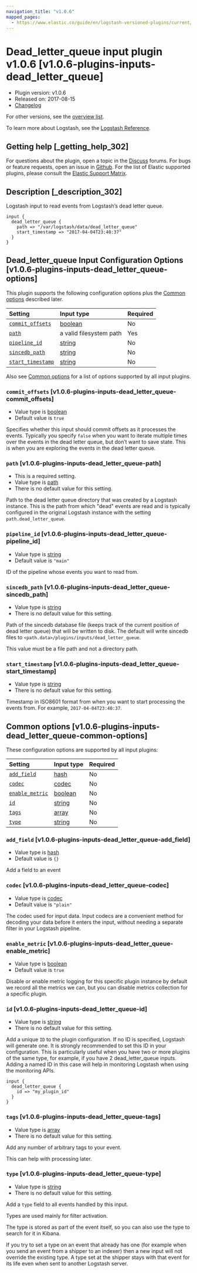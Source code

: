 ```yaml
---
navigation_title: "v1.0.6"
mapped_pages:
  - https://www.elastic.co/guide/en/logstash-versioned-plugins/current/v1.0.6-plugins-inputs-dead_letter_queue.html
---
```


# Dead_letter_queue input plugin v1.0.6 [v1.0.6-plugins-inputs-dead_letter_queue]

* Plugin version: v1.0.6
* Released on: 2017-08-15
* [Changelog](https://github.com/logstash-plugins/logstash-input-dead_letter_queue/blob/v1.0.6/CHANGELOG.md)

For other versions, see the [overview list](input-dead_letter_queue-index.md).

To learn more about Logstash, see the [Logstash Reference](https://www.elastic.co/guide/en/logstash/current/index.html).

## Getting help [_getting_help_302]

For questions about the plugin, open a topic in the [Discuss](http://discuss.elastic.co) forums. For bugs or feature requests, open an issue in [Github](https://github.com/logstash-plugins/logstash-input-dead_letter_queue). For the list of Elastic supported plugins, please consult the [Elastic Support Matrix](https://www.elastic.co/support/matrix#matrix_logstash_plugins).

## Description [_description_302]

Logstash input to read events from Logstash’s dead letter queue.

```
input {
  dead_letter_queue {
    path => "/var/logstash/data/dead_letter_queue"
    start_timestamp => "2017-04-04T23:40:37"
  }
}
```

## Dead_letter_queue Input Configuration Options [v1.0.6-plugins-inputs-dead_letter_queue-options]

This plugin supports the following configuration options plus the [Common options](v1-0-6-plugins-inputs-dead_letter_queue.md#v1.0.6-plugins-inputs-dead_letter_queue-common-options) described later.

| Setting | Input type | Required |
| :- | :- | :- |
| [`commit_offsets`](v1-0-6-plugins-inputs-dead_letter_queue.md#v1.0.6-plugins-inputs-dead_letter_queue-commit_offsets) | [boolean](/lsr/value-types.md#boolean) | No |
| [`path`](v1-0-6-plugins-inputs-dead_letter_queue.md#v1.0.6-plugins-inputs-dead_letter_queue-path) | a valid filesystem path | Yes |
| [`pipeline_id`](v1-0-6-plugins-inputs-dead_letter_queue.md#v1.0.6-plugins-inputs-dead_letter_queue-pipeline_id) | [string](/lsr/value-types.md#string) | No |
| [`sincedb_path`](v1-0-6-plugins-inputs-dead_letter_queue.md#v1.0.6-plugins-inputs-dead_letter_queue-sincedb_path) | [string](/lsr/value-types.md#string) | No |
| [`start_timestamp`](v1-0-6-plugins-inputs-dead_letter_queue.md#v1.0.6-plugins-inputs-dead_letter_queue-start_timestamp) | [string](/lsr/value-types.md#string) | No |

Also see [Common options](v1-0-6-plugins-inputs-dead_letter_queue.md#v1.0.6-plugins-inputs-dead_letter_queue-common-options) for a list of options supported by all input plugins.

### `commit_offsets` [v1.0.6-plugins-inputs-dead_letter_queue-commit_offsets]

* Value type is [boolean](/lsr/value-types.md#boolean)
* Default value is `true`

Specifies whether this input should commit offsets as it processes the events. Typically you specify `false` when you want to iterate multiple times over the events in the dead letter queue, but don’t want to save state. This is when you are exploring the events in the dead letter queue.

### `path` [v1.0.6-plugins-inputs-dead_letter_queue-path]

* This is a required setting.
* Value type is [path](/lsr/value-types.md#path)
* There is no default value for this setting.

Path to the dead letter queue directory that was created by a Logstash instance. This is the path from which "dead" events are read and is typically configured in the original Logstash instance with the setting `path.dead_letter_queue`.

### `pipeline_id` [v1.0.6-plugins-inputs-dead_letter_queue-pipeline_id]

* Value type is [string](/lsr/value-types.md#string)
* Default value is `"main"`

ID of the pipeline whose events you want to read from.

### `sincedb_path` [v1.0.6-plugins-inputs-dead_letter_queue-sincedb_path]

* Value type is [string](/lsr/value-types.md#string)
* There is no default value for this setting.

Path of the sincedb database file (keeps track of the current position of dead letter queue) that will be written to disk. The default will write sincedb files to `<path.data>/plugins/inputs/dead_letter_queue`.

This value must be a file path and not a directory path.

### `start_timestamp` [v1.0.6-plugins-inputs-dead_letter_queue-start_timestamp]

* Value type is [string](/lsr/value-types.md#string)
* There is no default value for this setting.

Timestamp in ISO8601 format from when you want to start processing the events from. For example, `2017-04-04T23:40:37`.

## Common options [v1.0.6-plugins-inputs-dead_letter_queue-common-options]

These configuration options are supported by all input plugins:

| Setting | Input type | Required |
| :- | :- | :- |
| [`add_field`](v1-0-6-plugins-inputs-dead_letter_queue.md#v1.0.6-plugins-inputs-dead_letter_queue-add_field) | [hash](/lsr/value-types.md#hash) | No |
| [`codec`](v1-0-6-plugins-inputs-dead_letter_queue.md#v1.0.6-plugins-inputs-dead_letter_queue-codec) | [codec](/lsr/value-types.md#codec) | No |
| [`enable_metric`](v1-0-6-plugins-inputs-dead_letter_queue.md#v1.0.6-plugins-inputs-dead_letter_queue-enable_metric) | [boolean](/lsr/value-types.md#boolean) | No |
| [`id`](v1-0-6-plugins-inputs-dead_letter_queue.md#v1.0.6-plugins-inputs-dead_letter_queue-id) | [string](/lsr/value-types.md#string) | No |
| [`tags`](v1-0-6-plugins-inputs-dead_letter_queue.md#v1.0.6-plugins-inputs-dead_letter_queue-tags) | [array](/lsr/value-types.md#array) | No |
| [`type`](v1-0-6-plugins-inputs-dead_letter_queue.md#v1.0.6-plugins-inputs-dead_letter_queue-type) | [string](/lsr/value-types.md#string) | No |

### `add_field` [v1.0.6-plugins-inputs-dead_letter_queue-add_field]

* Value type is [hash](/lsr/value-types.md#hash)
* Default value is `{}`

Add a field to an event

### `codec` [v1.0.6-plugins-inputs-dead_letter_queue-codec]

* Value type is [codec](/lsr/value-types.md#codec)
* Default value is `"plain"`

The codec used for input data. Input codecs are a convenient method for decoding your data before it enters the input, without needing a separate filter in your Logstash pipeline.

### `enable_metric` [v1.0.6-plugins-inputs-dead_letter_queue-enable_metric]

* Value type is [boolean](/lsr/value-types.md#boolean)
* Default value is `true`

Disable or enable metric logging for this specific plugin instance by default we record all the metrics we can, but you can disable metrics collection for a specific plugin.

### `id` [v1.0.6-plugins-inputs-dead_letter_queue-id]

* Value type is [string](/lsr/value-types.md#string)
* There is no default value for this setting.

Add a unique `ID` to the plugin configuration. If no ID is specified, Logstash will generate one. It is strongly recommended to set this ID in your configuration. This is particularly useful when you have two or more plugins of the same type, for example, if you have 2 dead\_letter\_queue inputs. Adding a named ID in this case will help in monitoring Logstash when using the monitoring APIs.

```
input {
  dead_letter_queue {
    id => "my_plugin_id"
  }
}
```

### `tags` [v1.0.6-plugins-inputs-dead_letter_queue-tags]

* Value type is [array](/lsr/value-types.md#array)
* There is no default value for this setting.

Add any number of arbitrary tags to your event.

This can help with processing later.

### `type` [v1.0.6-plugins-inputs-dead_letter_queue-type]

* Value type is [string](/lsr/value-types.md#string)
* There is no default value for this setting.

Add a `type` field to all events handled by this input.

Types are used mainly for filter activation.

The type is stored as part of the event itself, so you can also use the type to search for it in Kibana.

If you try to set a type on an event that already has one (for example when you send an event from a shipper to an indexer) then a new input will not override the existing type. A type set at the shipper stays with that event for its life even when sent to another Logstash server.
